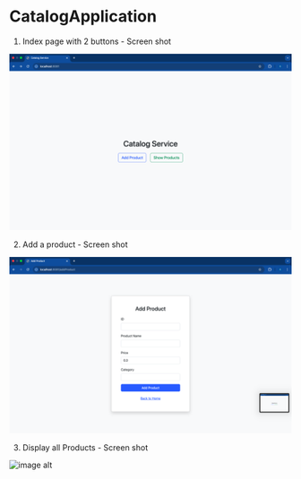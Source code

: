 # CatalogApplication


1. Index page with 2 buttons - Screen shot

   
![image alt](https://github.com/sudhir1825/CatalogApplication/blob/9fc60f38a7da54464611dbcd8b67632d8f324909/Screenshot%202025-05-09%20at%206.28.51%20PM.png)

2. Add a product - Screen shot



![image alt](https://github.com/sudhir1825/CatalogApplication/blob/d259265c3dc9b5092bc3d4a311fbdc1fbe48b44a/Screenshot%202025-05-09%20at%206.28.55%20PM.png)


3. Display all Products - Screen shot


![image alt]()
